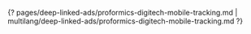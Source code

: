 {? pages/deep-linked-ads/proformics-digitech-mobile-tracking.md | multilang/deep-linked-ads/proformics-digitech-mobile-tracking.md ?}

